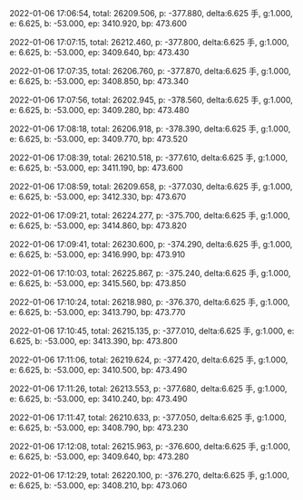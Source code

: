 2022-01-06 17:06:54, total: 26209.506, p: -377.880, delta:6.625 手, g:1.000, e: 6.625, b: -53.000, ep: 3410.920, bp: 473.600

2022-01-06 17:07:15, total: 26212.460, p: -377.800, delta:6.625 手, g:1.000, e: 6.625, b: -53.000, ep: 3409.640, bp: 473.430

2022-01-06 17:07:35, total: 26206.760, p: -377.870, delta:6.625 手, g:1.000, e: 6.625, b: -53.000, ep: 3408.850, bp: 473.340

2022-01-06 17:07:56, total: 26202.945, p: -378.560, delta:6.625 手, g:1.000, e: 6.625, b: -53.000, ep: 3409.280, bp: 473.480

2022-01-06 17:08:18, total: 26206.918, p: -378.390, delta:6.625 手, g:1.000, e: 6.625, b: -53.000, ep: 3409.770, bp: 473.520

2022-01-06 17:08:39, total: 26210.518, p: -377.610, delta:6.625 手, g:1.000, e: 6.625, b: -53.000, ep: 3411.190, bp: 473.600

2022-01-06 17:08:59, total: 26209.658, p: -377.030, delta:6.625 手, g:1.000, e: 6.625, b: -53.000, ep: 3412.330, bp: 473.670

2022-01-06 17:09:21, total: 26224.277, p: -375.700, delta:6.625 手, g:1.000, e: 6.625, b: -53.000, ep: 3414.860, bp: 473.820

2022-01-06 17:09:41, total: 26230.600, p: -374.290, delta:6.625 手, g:1.000, e: 6.625, b: -53.000, ep: 3416.990, bp: 473.910

2022-01-06 17:10:03, total: 26225.867, p: -375.240, delta:6.625 手, g:1.000, e: 6.625, b: -53.000, ep: 3415.560, bp: 473.850

2022-01-06 17:10:24, total: 26218.980, p: -376.370, delta:6.625 手, g:1.000, e: 6.625, b: -53.000, ep: 3413.790, bp: 473.770

2022-01-06 17:10:45, total: 26215.135, p: -377.010, delta:6.625 手, g:1.000, e: 6.625, b: -53.000, ep: 3413.390, bp: 473.800

2022-01-06 17:11:06, total: 26219.624, p: -377.420, delta:6.625 手, g:1.000, e: 6.625, b: -53.000, ep: 3410.500, bp: 473.490

2022-01-06 17:11:26, total: 26213.553, p: -377.680, delta:6.625 手, g:1.000, e: 6.625, b: -53.000, ep: 3410.240, bp: 473.490

2022-01-06 17:11:47, total: 26210.633, p: -377.050, delta:6.625 手, g:1.000, e: 6.625, b: -53.000, ep: 3408.790, bp: 473.230

2022-01-06 17:12:08, total: 26215.963, p: -376.600, delta:6.625 手, g:1.000, e: 6.625, b: -53.000, ep: 3409.640, bp: 473.280

2022-01-06 17:12:29, total: 26220.100, p: -376.270, delta:6.625 手, g:1.000, e: 6.625, b: -53.000, ep: 3408.210, bp: 473.060